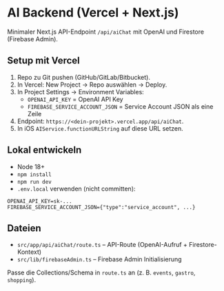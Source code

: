 # AI Backend (Vercel + Next.js)

Minimaler Next.js API-Endpoint `/api/aiChat` mit OpenAI und Firestore (Firebase Admin).

## Setup mit Vercel

1. Repo zu Git pushen (GitHub/GitLab/Bitbucket).
2. In Vercel: New Project → Repo auswählen → Deploy.
3. In Project Settings → Environment Variables:
   - `OPENAI_API_KEY` = OpenAI API Key
   - `FIREBASE_SERVICE_ACCOUNT_JSON` = Service Account JSON als eine Zeile
4. Endpoint: `https://<dein-projekt>.vercel.app/api/aiChat`.
5. In iOS `AIService.functionURLString` auf diese URL setzen.

## Lokal entwickeln

- Node 18+
- `npm install`
- `npm run dev`
- `.env.local` verwenden (nicht committen):
```
OPENAI_API_KEY=sk-...
FIREBASE_SERVICE_ACCOUNT_JSON={"type":"service_account", ...}
```

## Dateien

- `src/app/api/aiChat/route.ts` – API-Route (OpenAI-Aufruf + Firestore-Kontext)
- `src/lib/firebaseAdmin.ts` – Firebase Admin Initialisierung

Passe die Collections/Schema in `route.ts` an (z. B. `events`, `gastro`, `shopping`).

